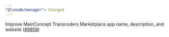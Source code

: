 ```yaml
---
"@linode/manager": Changed
---
```


Improve MainConcept Transcoders Marketplace app name, description, and website ([#9858](https://github.com/linode/manager/pull/9858))
